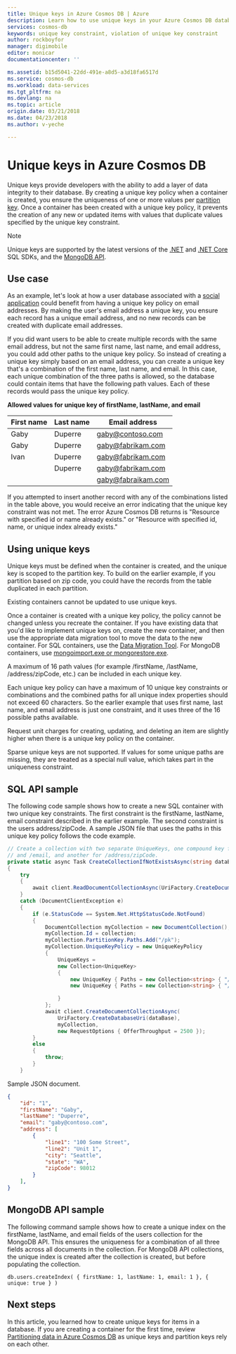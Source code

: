 ```yaml
---
title: Unique keys in Azure Cosmos DB | Azure
description: Learn how to use unique keys in your Azure Cosmos DB database.
services: cosmos-db
keywords: unique key constraint, violation of unique key constraint
author: rockboyfor
manager: digimobile
editor: monicar
documentationcenter: ''

ms.assetid: b15d5041-22dd-491e-a8d5-a3d18fa6517d
ms.service: cosmos-db
ms.workload: data-services
ms.tgt_pltfrm: na
ms.devlang: na
ms.topic: article
origin.date: 03/21/2018
ms.date: 04/23/2018
ms.author: v-yeche

---
```


# Unique keys in Azure Cosmos DB

Unique keys provide developers with the ability to add a layer of data integrity to their database. By creating a unique key policy when a container is created, you ensure the uniqueness of one or more values per [partition key](partition-data.md). Once a container has been created with a unique key policy, it prevents the creation of any new or updated items with values that duplicate values specified by the unique key constraint.   

> [!NOTE]
> Unique keys are supported by the latest versions of the [.NET](sql-api-sdk-dotnet.md) and [.NET Core](sql-api-sdk-dotnet-core.md) SQL SDKs, and the [MongoDB API](mongodb-feature-support.md#unique-indexes). 
> 
>
<!-- Not Available on The Table API do not support unique keys at this time-->

## Use case

As an example, let's look at how a user database associated with a [social application](use-cases.md#web-and-mobile-applications) could benefit from having a unique key policy on email addresses. By making the user's email address a unique key, you ensure each record has a unique email address, and no new records can be created with duplicate email addresses. 

If you did want users to be able to create multiple records with the same email address, but not the same first name, last name, and email address, you could add other paths to the unique key policy. So instead of creating a unique key simply based on an email address, you can create a unique key that's a combination of the first name, last name, and email. In this case, each unique combination of the three paths is allowed, so the database could contain items that have the following path values. Each of these records would pass the unique key policy.  

**Allowed values for unique key of firstName, lastName, and email**

|First name|Last name|Email address|
|---|---|---|
|Gaby|Duperre|gaby@contoso.com |
|Gaby|Duperre|gaby@fabrikam.com|
|Ivan|Duperre|gaby@fabrikam.com|
|    |Duperre|gaby@fabrikam.com|
|    |       |gaby@fabraikam.com|

If you attempted to insert another record with any of the combinations listed in the table above, you would receive an error indicating that the unique key constraint was not met. The error Azure Cosmos DB returns is "Resource with specified id or name already exists." or "Resource with specified id, name, or unique index already exists." 

## Using unique keys

Unique keys must be defined when the container is created, and the unique key is scoped to the partition key. To build on the earlier example, if you partition based on zip code, you could have the records from the table duplicated in each partition.

Existing containers cannot be updated to use unique keys.

Once a container is created with a unique key policy, the policy cannot be changed unless you recreate the container. If you have existing data that you'd like to implement unique keys on, create the new container, and then use the appropriate data migration tool to move the data to the new container. For SQL containers, use the [Data Migration Tool](import-data.md). For MongoDB containers, use [mongoimport.exe or mongorestore.exe](mongodb-migrate.md).

A maximum of 16 path values (for example /firstName, /lastName, /address/zipCode, etc.) can be included in each unique key. 

Each unique key policy can have a maximum of 10 unique key constraints or combinations and the combined paths for all unique index properties should not exceed 60 characters. So the earlier example that uses first name, last name, and email address is just one constraint, and it uses three of the 16 possible paths available. 

Request unit charges for creating, updating, and deleting an item are slightly higher when there is a unique key policy on the container. 

Sparse unique keys are not supported. If values for some unique paths are missing, they are treated as a special null value, which takes part in the uniqueness constraint.

## SQL API sample

The following code sample shows how to create a new SQL container with two unique key constraints. The first constraint is the firstName, lastName, email constraint described in the earlier example. The second constraint is the users address/zipCode. A sample JSON file that uses the paths in this unique key policy follows the code example. 

```csharp
// Create a collection with two separate UniqueKeys, one compound key for /firstName, /lastName,
// and /email, and another for /address/zipCode.
private static async Task CreateCollectionIfNotExistsAsync(string dataBase, string collection)
{
    try
    {
        await client.ReadDocumentCollectionAsync(UriFactory.CreateDocumentCollectionUri(dataBase, collection));
    }
    catch (DocumentClientException e)
    {
        if (e.StatusCode == System.Net.HttpStatusCode.NotFound)
        {
            DocumentCollection myCollection = new DocumentCollection();
            myCollection.Id = collection;
            myCollection.PartitionKey.Paths.Add("/pk");
            myCollection.UniqueKeyPolicy = new UniqueKeyPolicy
            {
                UniqueKeys =
                new Collection<UniqueKey>
                {
                    new UniqueKey { Paths = new Collection<string> { "/firstName" , "/lastName" , "/email" }}
                    new UniqueKey { Paths = new Collection<string> { "/address/zipCode" } },

                }
            };
            await client.CreateDocumentCollectionAsync(
                UriFactory.CreateDatabaseUri(dataBase),
                myCollection,
                new RequestOptions { OfferThroughput = 2500 });
        }
        else
        {
            throw;
        }
    }
```

Sample JSON document.

```json
{
    "id": "1",
    "firstName": "Gaby",
    "lastName": "Duperre",
    "email": "gaby@contoso.com",
    "address": [
        {            
            "line1": "100 Some Street",
            "line2": "Unit 1",
            "city": "Seattle",
            "state": "WA",
            "zipCode": 98012
        }
    ],
}
```
## MongoDB API sample

The following command sample shows how to create a unique index on the firstName, lastName, and email fields of the users collection for the MongoDB API. This ensures the uniqueness for a combination of all three fields across all documents in the collection. For MongoDB API collections, the unique index is created after the collection is created, but before populating the collection.

```
db.users.createIndex( { firstName: 1, lastName: 1, email: 1 }, { unique: true } )
```

## Next steps

In this article, you learned how to create unique keys for items in a database. If you are creating a container for the first time, review [Partitioning data in Azure Cosmos DB](partition-data.md) as unique keys and partition keys rely on each other.
<!-- Update_Description: update meta propreties, wording update -->